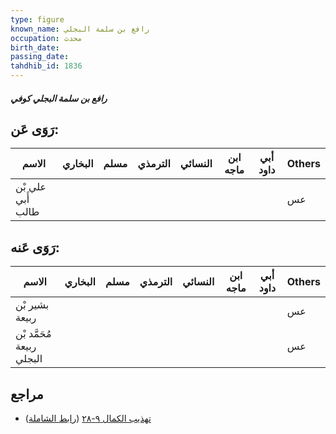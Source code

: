 ```yaml
---
type: figure
known_name: رافع بن سلمة البجلي
occupation: محدث
birth_date:
passing_date:
tahdhib_id: 1836
---
```

##### رافع بن سلمة البجلي كوفي

## رَوَى عَن:
| الاسم             | البخاري | مسلم | الترمذي | النسائي | ابن ماجه | أبي داود | Others |
| ----------------- | ------- | ---- | ------- | ------- | -------- | -------- | ------ |
| علي بْن أَبي طالب |         |      |         |         |          |          | عس     |
## رَوَى عَنه:
| الاسم                     | البخاري | مسلم | الترمذي | النسائي | ابن ماجه | أبي داود | Others |
| ------------------------- | ------- | ---- | ------- | ------- | -------- | -------- | ------ |
| بشير بْن ربيعة            |         |      |         |         |          |          | عس     |
| مُحَمَّد بْن ربيعة البجلي |         |      |         |         |          |          | عس     |
## مراجع
- [تهذيب الكمال ٩-٢٨](obsidian://open?vault=Tahdhib-al-Kamal&file=Figures/١٨٣٦-رافع%20بن%20سلمة%20البجلي%20كوفي) ([رابط الشاملة](https://shamela.ws/book/3722/4268))